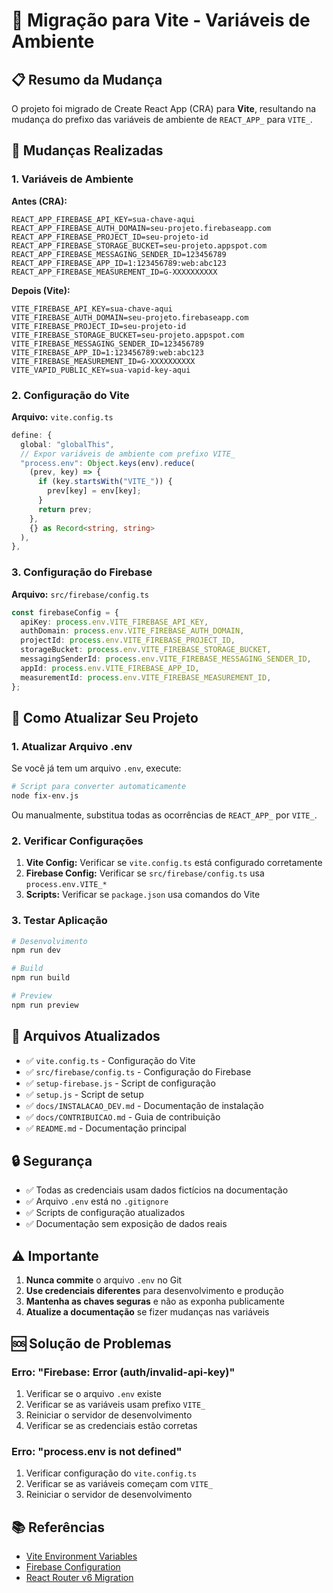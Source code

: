 # 🔄 Migração para Vite - Variáveis de Ambiente

## 📋 **Resumo da Mudança**

O projeto foi migrado de Create React App (CRA) para **Vite**, resultando na mudança do prefixo das variáveis de ambiente de `REACT_APP_` para `VITE_`.

## 🔧 **Mudanças Realizadas**

### **1. Variáveis de Ambiente**

**Antes (CRA):**

```env
REACT_APP_FIREBASE_API_KEY=sua-chave-aqui
REACT_APP_FIREBASE_AUTH_DOMAIN=seu-projeto.firebaseapp.com
REACT_APP_FIREBASE_PROJECT_ID=seu-projeto-id
REACT_APP_FIREBASE_STORAGE_BUCKET=seu-projeto.appspot.com
REACT_APP_FIREBASE_MESSAGING_SENDER_ID=123456789
REACT_APP_FIREBASE_APP_ID=1:123456789:web:abc123
REACT_APP_FIREBASE_MEASUREMENT_ID=G-XXXXXXXXXX
```

**Depois (Vite):**

```env
VITE_FIREBASE_API_KEY=sua-chave-aqui
VITE_FIREBASE_AUTH_DOMAIN=seu-projeto.firebaseapp.com
VITE_FIREBASE_PROJECT_ID=seu-projeto-id
VITE_FIREBASE_STORAGE_BUCKET=seu-projeto.appspot.com
VITE_FIREBASE_MESSAGING_SENDER_ID=123456789
VITE_FIREBASE_APP_ID=1:123456789:web:abc123
VITE_FIREBASE_MEASUREMENT_ID=G-XXXXXXXXXX
VITE_VAPID_PUBLIC_KEY=sua-vapid-key-aqui
```

### **2. Configuração do Vite**

**Arquivo:** `vite.config.ts`

```typescript
define: {
  global: "globalThis",
  // Expor variáveis de ambiente com prefixo VITE_
  "process.env": Object.keys(env).reduce(
    (prev, key) => {
      if (key.startsWith("VITE_")) {
        prev[key] = env[key];
      }
      return prev;
    },
    {} as Record<string, string>
  ),
},
```

### **3. Configuração do Firebase**

**Arquivo:** `src/firebase/config.ts`

```typescript
const firebaseConfig = {
  apiKey: process.env.VITE_FIREBASE_API_KEY,
  authDomain: process.env.VITE_FIREBASE_AUTH_DOMAIN,
  projectId: process.env.VITE_FIREBASE_PROJECT_ID,
  storageBucket: process.env.VITE_FIREBASE_STORAGE_BUCKET,
  messagingSenderId: process.env.VITE_FIREBASE_MESSAGING_SENDER_ID,
  appId: process.env.VITE_FIREBASE_APP_ID,
  measurementId: process.env.VITE_FIREBASE_MEASUREMENT_ID,
};
```

## 🚀 **Como Atualizar Seu Projeto**

### **1. Atualizar Arquivo .env**

Se você já tem um arquivo `.env`, execute:

```bash
# Script para converter automaticamente
node fix-env.js
```

Ou manualmente, substitua todas as ocorrências de `REACT_APP_` por `VITE_`.

### **2. Verificar Configurações**

1. **Vite Config:** Verificar se `vite.config.ts` está configurado corretamente
2. **Firebase Config:** Verificar se `src/firebase/config.ts` usa `process.env.VITE_*`
3. **Scripts:** Verificar se `package.json` usa comandos do Vite

### **3. Testar Aplicação**

```bash
# Desenvolvimento
npm run dev

# Build
npm run build

# Preview
npm run preview
```

## 📝 **Arquivos Atualizados**

- ✅ `vite.config.ts` - Configuração do Vite
- ✅ `src/firebase/config.ts` - Configuração do Firebase
- ✅ `setup-firebase.js` - Script de configuração
- ✅ `setup.js` - Script de setup
- ✅ `docs/INSTALACAO_DEV.md` - Documentação de instalação
- ✅ `docs/CONTRIBUICAO.md` - Guia de contribuição
- ✅ `README.md` - Documentação principal

## 🔒 **Segurança**

- ✅ Todas as credenciais usam dados fictícios na documentação
- ✅ Arquivo `.env` está no `.gitignore`
- ✅ Scripts de configuração atualizados
- ✅ Documentação sem exposição de dados reais

## ⚠️ **Importante**

1. **Nunca commite** o arquivo `.env` no Git
2. **Use credenciais diferentes** para desenvolvimento e produção
3. **Mantenha as chaves seguras** e não as exponha publicamente
4. **Atualize a documentação** se fizer mudanças nas variáveis

## 🆘 **Solução de Problemas**

### **Erro: "Firebase: Error (auth/invalid-api-key)"**

1. Verificar se o arquivo `.env` existe
2. Verificar se as variáveis usam prefixo `VITE_`
3. Reiniciar o servidor de desenvolvimento
4. Verificar se as credenciais estão corretas

### **Erro: "process.env is not defined"**

1. Verificar configuração do `vite.config.ts`
2. Verificar se as variáveis começam com `VITE_`
3. Reiniciar o servidor de desenvolvimento

## 📚 **Referências**

- [Vite Environment Variables](https://vitejs.dev/guide/env-and-mode.html)
- [Firebase Configuration](https://firebase.google.com/docs/web/setup)
- [React Router v6 Migration](https://reactrouter.com/docs/en/v6/upgrading/v5)
